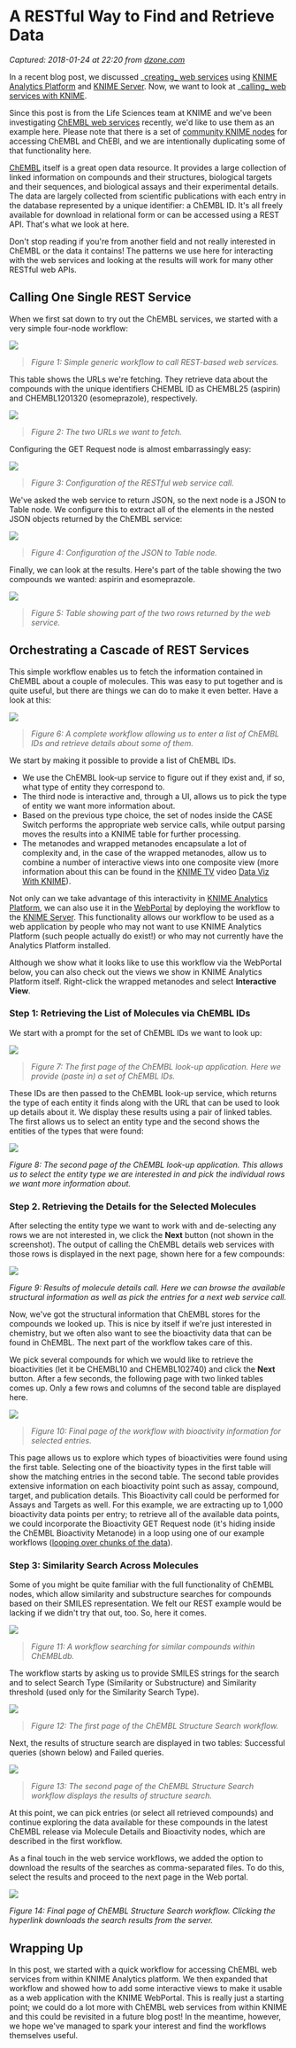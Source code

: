 # A RESTful Way to Find and Retrieve Data

_Captured: 2018-01-24 at 22:20 from [dzone.com](https://dzone.com/articles/a-restful-way-to-find-and-retrieve-data?edition=357095&utm_source=Weekly%20Digest&utm_medium=email&utm_campaign=Weekly%20Digest%202018-01-24)_

In a recent blog post, we discussed _[creating_ web services](https://www.knime.com/blog/creating-restful-services-with-knime-an-update) using [KNIME Analytics Platform](https://www.knime.com/knime-analytics-platform) and [KNIME Server](https://www.knime.com/knime-server). Now, we want to look at _[calling_ web services with KNIME](https://www.knime.com/blog/knime-and-rest-a-dream-team-for-life-sciences-discovery-informatics).

Since this post is from the Life Sciences team at KNIME and we've been investigating [ChEMBL web services](https://www.ebi.ac.uk/chembl/ws) recently, we'd like to use them as an example here. Please note that there is a set of [community KNIME nodes](https://www.knime.com/book/embl-ebi-nodes-for-knime-trusted-extension) for accessing ChEMBL and ChEBI, and we are intentionally duplicating some of that functionality here.

[ChEMBL](https://www.ebi.ac.uk/chembl/) itself is a great open data resource. It provides a large collection of linked information on compounds and their structures, biological targets and their sequences, and biological assays and their experimental details. The data are largely collected from scientific publications with each entry in the database represented by a unique identifier: a ChEMBL ID. It's all freely available for download in relational form or can be accessed using a REST API. That's what we look at here.

Don't stop reading if you're from another field and not really interested in ChEMBL or the data it contains! The patterns we use here for interacting with the web services and looking at the results will work for many other RESTful web APIs.

## Calling One Single REST Service

When we first sat down to try out the ChEMBL services, we started with a very simple four-node workflow:

![](https://files.knime.com/sites/default/files/styles/inline_large/public/a_restful_way_to_find_and_retrieve_data_-_figure1.png?itok=wkoTqQCs)

> _Figure 1: Simple generic workflow to call REST-based web services._

This table shows the URLs we're fetching. They retrieve data about the compounds with the unique identifiers CHEMBL ID as CHEMBL25 (aspirin) and CHEMBL1201320 (esomeprazole), respectively.

![](https://files.knime.com/sites/default/files/styles/inline_large/public/a_restful_way_to_find_and_retrieve_data_-_figure2.png?itok=9TtLiSUc)

> _Figure 2: The two URLs we want to fetch._

Configuring the GET Request node is almost embarrassingly easy:

![](https://files.knime.com/sites/default/files/styles/inline_large/public/a_restful_way_to_find_and_retrieve_data_-_figure3.png?itok=I_9y7BY3)

> _Figure 3: Configuration of the RESTful web service call._

We've asked the web service to return JSON, so the next node is a JSON to Table node. We configure this to extract all of the elements in the nested JSON objects returned by the ChEMBL service:

![](https://files.knime.com/sites/default/files/styles/inline_large/public/a_restful_way_to_find_and_retrieve_data_-_figure4.png?itok=cmn3Z7Ow)

> _Figure 4: Configuration of the JSON to Table node._

Finally, we can look at the results. Here's part of the table showing the two compounds we wanted: aspirin and esomeprazole.

![](https://files.knime.com/sites/default/files/styles/inline_large/public/a_restful_way_to_find_and_retrieve_data_-_figure5.png?itok=y5FA6wsq)

> _Figure 5: Table showing part of the two rows returned by the web service._

## Orchestrating a Cascade of REST Services

This simple workflow enables us to fetch the information contained in ChEMBL about a couple of molecules. This was easy to put together and is quite useful, but there are things we can do to make it even better. Have a look at this:

![](https://files.knime.com/sites/default/files/styles/inline_large/public/a_restful_way_to_find_and_retrieve_data_-_figure6.png?itok=La6Ugulu)

> _Figure 6: A complete workflow allowing us to enter a list of ChEMBL IDs and retrieve details about some of them._

We start by making it possible to provide a list of ChEMBL IDs.

  * We use the ChEMBL look-up service to figure out if they exist and, if so, what type of entity they correspond to.
  * The third node is interactive and, through a UI, allows us to pick the type of entity we want more information about.
  * Based on the previous type choice, the set of nodes inside the CASE Switch performs the appropriate web service calls, while output parsing moves the results into a KNIME table for further processing.
  * The metanodes and wrapped metanodes encapsulate a lot of complexity and, in the case of the wrapped metanodes, allow us to combine a number of interactive views into one composite view (more information about this can be found in the [KNIME TV](https://www.youtube.com/user/KNIMETV) video [Data Viz With KNIME](https://youtu.be/ea20YWaqOXw)).

Not only can we take advantage of this interactivity in [KNIME Analytics Platform](https://www.knime.com/knime-analytics-platform), we can also use it in the [WebPortal](https://www.knime.com/nodeguide/enterprise/webportal) by deploying the workflow to the [KNIME Server](https://www.knime.com/knime-server). This functionality allows our workflow to be used as a web application by people who may not want to use KNIME Analytics Platform (such people actually do exist!) or who may not currently have the Analytics Platform installed.

Although we show what it looks like to use this workflow via the WebPortal below, you can also check out the views we show in KNIME Analytics Platform itself. Right-click the wrapped metanodes and select **Interactive View**.

### Step 1: Retrieving the List of Molecules via ChEMBL IDs

We start with a prompt for the set of ChEMBL IDs we want to look up:

![](https://files.knime.com/sites/default/files/styles/inline_large/public/a_restful_way_to_find_and_retrieve_data_-_figure7.png?itok=xdhbt6Pt)

> _Figure 7: The first page of the ChEMBL look-up application. Here we provide (paste in) a set of ChEMBL IDs._

These IDs are then passed to the ChEMBL look-up service, which returns the type of each entity it finds along with the URL that can be used to look up details about it. We display these results using a pair of linked tables. The first allows us to select an entity type and the second shows the entities of the types that were found:

![](https://files.knime.com/sites/default/files/styles/inline_large/public/a_restful_way_to_find_and_retrieve_data_-_figure8.png?itok=vFhcMgj0)

_Figure 8: The second page of the ChEMBL look-up application. This allows us to select the entity type we are interested in and pick the individual rows we want more information about._

### Step 2. Retrieving the Details for the Selected Molecules

After selecting the entity type we want to work with and de-selecting any rows we are not interested in, we click the **Next** button (not shown in the screenshot). The output of calling the ChEMBL details web services with those rows is displayed in the next page, shown here for a few compounds:

![](https://files.knime.com/sites/default/files/styles/inline_large/public/a_restful_way_to_find_and_retrieve_data_-_figure9.png?itok=5xhZskTk)

_Figure 9: Results of molecule details call. Here we can browse the available structural information as well as pick the entries for a next web service call._

Now, we've got the structural information that ChEMBL stores for the compounds we looked up. This is nice by itself if we're just interested in chemistry, but we often also want to see the bioactivity data that can be found in ChEMBL. The next part of the workflow takes care of this.

We pick several compounds for which we would like to retrieve the bioactivities (let it be CHEMBL10 and CHEMBL102740) and click the **Next** button. After a few seconds, the following page with two linked tables comes up. Only a few rows and columns of the second table are displayed here.

![](https://files.knime.com/sites/default/files/styles/inline_large/public/a_restful_way_to_find_and_retrieve_data_-_figure10.png?itok=KH1q79cb)

> _Figure 10: Final page of the workflow with bioactivity information for selected entries._

This page allows us to explore which types of bioactivities were found using the first table. Selecting one of the bioactivity types in the first table will show the matching entries in the second table. The second table provides extensive information on each bioactivity point such as assay, compound, target, and publication details. This Bioactivity call could be performed for Assays and Targets as well. For this example, we are extracting up to 1,000 bioactivity data points per entry; to retrieve all of the available data points, we could incorporate the Bioactivity GET Request node (it's hiding inside the ChEMBL Bioactivity Metanode) in a loop using one of our example workflows ([looping over chunks of the data](https://www.knime.com/nodeguide/control-structures/loops/looping-over-chunks-of-the-data)).

### Step 3: Similarity Search Across Molecules

Some of you might be quite familiar with the full functionality of ChEMBL nodes, which allow similarity and substructure searches for compounds based on their SMILES representation. We felt our REST example would be lacking if we didn't try that out, too. So, here it comes.

![](https://files.knime.com/sites/default/files/styles/inline_large/public/a_restful_way_to_find_and_retrieve_data_-_figure11.png?itok=jcUnXUpA)

> _Figure 11: A workflow searching for similar compounds within ChEMBLdb._

The workflow starts by asking us to provide SMILES strings for the search and to select Search Type (Similarity or Substructure) and Similarity threshold (used only for the Similarity Search Type).

![](https://files.knime.com/sites/default/files/styles/inline_large/public/a_restful_way_to_find_and_retrieve_data_-_figure12.png?itok=2dBfcUMO)

> _Figure 12: The first page of the ChEMBL Structure Search workflow._

Next, the results of structure search are displayed in two tables: Successful queries (shown below) and Failed queries.

![](https://files.knime.com/sites/default/files/styles/inline_large/public/a_restful_way_to_find_and_retrieve_data_-_figure13.png?itok=2n-czZDZ)

> _Figure 13: The second page of the ChEMBL Structure Search workflow displays the results of structure search._

At this point, we can pick entries (or select all retrieved compounds) and continue exploring the data available for these compounds in the latest ChEMBL release via Molecule Details and Bioactivity nodes, which are described in the first workflow.

As a final touch in the web service workflows, we added the option to download the results of the searches as comma-separated files. To do this, select the results and proceed to the next page in the Web portal.

![](https://files.knime.com/sites/default/files/styles/inline_small/public/a_restful_way_to_find_and_retrieve_data_-_figure14.png?itok=ZHuQ1TGY)

_Figure 14: Final page of ChEMBL Structure Search workflow. Clicking the hyperlink downloads the search results from the server._

## Wrapping Up

In this post, we started with a quick workflow for accessing ChEMBL web services from within KNIME Analytics platform. We then expanded that workflow and showed how to add some interactive views to make it usable as a web application with the KNIME WebPortal. This is really just a starting point; we could do a lot more with ChEMBL web services from within KNIME and this could be revisited in a future blog post! In the meantime, however, we hope we've managed to spark your interest and find the workflows themselves useful.
